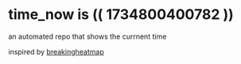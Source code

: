 # time_now is (( 1734800400782 ))

an automated repo that shows the currnent time

inspired by [breakingheatmap](https://github.com/breakingheatmap/breakingheatmap)